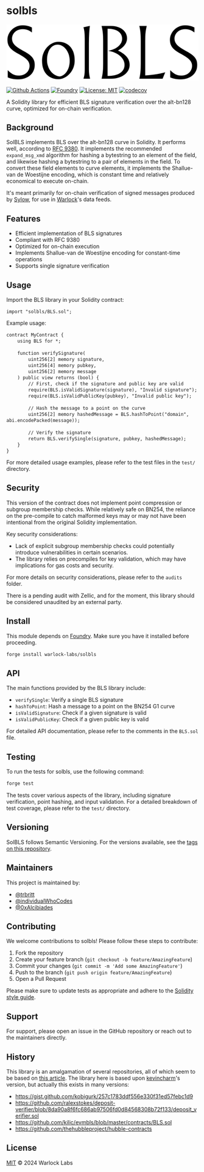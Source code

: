 # solbls

![solbls logo](solbls.png)

[![Github Actions][gha-badge]][gha]
[![Foundry][foundry-badge]][foundry]
[![License: MIT][license-badge]][license]
[![codecov](https://codecov.io/gh/warlock-labs/solbls/graph/badge.svg?token=7LHOYFAPA8)](https://codecov.io/gh/warlock-labs/solbls)

A Solidity library for efficient BLS signature verification over the alt-bn128 curve, optimized for on-chain
verification.

## Background

SolBLS implements BLS over the alt-bn128 curve in Solidity. It performs well,
according to [RFC 9380](https://datatracker.ietf.org/doc/html/rfc9380).
It implements the recommended `expand_msg_xmd` algorithm for hashing a bytestring to an element of
the field, and likewise hashing a bytestring to a pair of elements in the field. To convert these
field elements to curve elements, it implements the Shallue-van de Woestijne encoding, which is
constant time and relatively economical to execute on-chain.

It's meant primarily for on-chain verification of signed messages produced
by [Sylow](https://github.com/warlock-labs/sylow),
for use in [Warlock](https://warlock.xyz)'s data feeds.

## Features

- Efficient implementation of BLS signatures
- Compliant with RFC 9380
- Optimized for on-chain execution
- Implements Shallue-van de Woestijne encoding for constant-time operations
- Supports single signature verification

## Usage

Import the BLS library in your Solidity contract:

```solidity
import "solbls/BLS.sol";
```

Example usage:

```solidity
contract MyContract {
    using BLS for *;

    function verifySignature(
        uint256[2] memory signature,
        uint256[4] memory pubkey,
        uint256[2] memory message
    ) public view returns (bool) {
        // First, check if the signature and public key are valid
        require(BLS.isValidSignature(signature), "Invalid signature");
        require(BLS.isValidPublicKey(pubkey), "Invalid public key");

        // Hash the message to a point on the curve
        uint256[2] memory hashedMessage = BLS.hashToPoint("domain", abi.encodePacked(message));

        // Verify the signature
        return BLS.verifySingle(signature, pubkey, hashedMessage);
    }
}
```

For more detailed usage examples, please refer to the test files in the `test/` directory.

## Security

This version of the contract does not implement point compression or subgroup membership checks. While relatively safe
on BN254, the reliance on the pre-compile to catch malformed keys may or may not have been intentional from the original
Solidity implementation.

Key security considerations:

- Lack of explicit subgroup membership checks could potentially introduce vulnerabilities in certain scenarios.
- The library relies on precompiles for key validation, which may have implications for gas costs and security.

For more details on security considerations, please refer to the `audits` folder.

There is a pending audit with Zellic, and for the moment, this library should be considered unaudited by
an external party.

## Install

This module depends on [Foundry](https://getfoundry.sh/). Make sure you have it installed before proceeding.

```bash
forge install warlock-labs/solbls
```

## API

The main functions provided by the BLS library include:

- `verifySingle`: Verify a single BLS signature
- `hashToPoint`: Hash a message to a point on the BN254 G1 curve
- `isValidSignature`: Check if a given signature is valid
- `isValidPublicKey`: Check if a given public key is valid

For detailed API documentation, please refer to the comments in the `BLS.sol` file.

## Testing

To run the tests for solbls, use the following command:

```bash
forge test
```

The tests cover various aspects of the library, including signature verification, point hashing, and input validation.
For a detailed breakdown of test coverage, please refer to the `test/` directory.

## Versioning

SolBLS follows Semantic Versioning. For the versions available, see
the [tags on this repository](https://github.com/warlock-labs/solbls/tags).

## Maintainers

This project is maintained by:

- [@trbritt](https://github.com/trbritt)
- [@individualWhoCodes](https://github.com/individualWhoCodes)
- [@0xAlcibiades](https://github.com/0xAlcibiades)

## Contributing

We welcome contributions to solbls! Please follow these steps to contribute:

1. Fork the repository
2. Create your feature branch (`git checkout -b feature/AmazingFeature`)
3. Commit your changes (`git commit -m 'Add some AmazingFeature'`)
4. Push to the branch (`git push origin feature/AmazingFeature`)
5. Open a Pull Request

Please make sure to update tests as appropriate and adhere to
the [Solidity style guide](https://docs.soliditylang.org/en/v0.8.26/style-guide.html).

## Support

For support, please open an issue in the GitHub repository or reach out to the maintainers directly.

## History

This library is an amalgamation of several repositories, all of which seem to be based
on [this article](https://ethresear.ch/t/bls-signatures-in-solidity/7919).
The library here is based upon [kevincharm](https://github.com/kevincharm/bls-bn254/tree/master)'s version, but actually
this exists in many versions:

- https://gist.github.com/kobigurk/257c1783ddf556e330f31ed57febc1d9
- https://github.com/ralexstokes/deposit-verifier/blob/8da90a8f6fc686ab97506fd0d84568308b72f133/deposit_verifier.sol
- https://github.com/kilic/evmbls/blob/master/contracts/BLS.sol
- https://github.com/thehubbleproject/hubble-contracts

## License

[MIT](LICENSE) © 2024 Warlock Labs

[gha]: https://github.com/warlock-labs/solbls/actions

[gha-badge]: https://github.com/warlock-labs/solbls/actions/workflows/CI.yml/badge.svg

[foundry]: https://getfoundry.sh/

[foundry-badge]: https://img.shields.io/badge/Built%20with-Foundry-FFDB1C.svg

[license]: https://opensource.org/licenses/MIT

[license-badge]: https://img.shields.io/badge/License-MIT-blue.svg